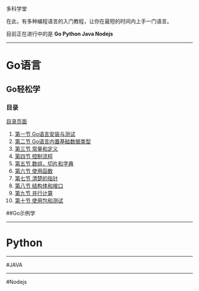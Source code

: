 多科学堂

在此，有多种编程语言的入门教程，让你在最短的时间内上手一门语言。

目前正在进行中的是 **Go Python Java Nodejs**

----------

# Go语言
## Go轻松学
### 目录
   
[目录页面][11]

 1. [ 第一节 Go语言安装与测试][1]
 2. [第二节 Go语言内置基础数据类型][2]
 3. [第三节 常量和定义][3]
 4. [第四节 控制流程][4]
 5. [第五节 数组，切片和字典][5]
 6. [第六节 使用函数][6]
 7. [第七节 清楚的指针][7]
 8. [第八节 结构体和接口][8]
 9. [第九节 并行计算][9]
 10. [第十节 使用包和测试][10]

##Go示例学

  [1]: https://github.com/itfan/TechDoc/blob/master/Go%E8%BD%BB%E6%9D%BE%E5%AD%A6/go_tutorial_1_how_to_install_go.md
  [2]: https://github.com/itfan/TechDoc/blob/master/Go%E8%BD%BB%E6%9D%BE%E5%AD%A6/go_tutorial_2_data_type.md
  [3]: https://github.com/itfan/TechDoc/blob/master/Go%E8%BD%BB%E6%9D%BE%E5%AD%A6/go_tutorial_3_variable.md
  [4]:
https://github.com/itfan/TechDoc/blob/master/Go%E8%BD%BB%E6%9D%BE%E5%AD%A6/go_tutorial_4_control_structure.md
 [5]:
https://github.com/itfan/TechDoc/blob/master/Go%E8%BD%BB%E6%9D%BE%E5%AD%A6/go_tutorial_5_array_slice_map.md
 [6]:
https://github.com/itfan/TechDoc/blob/master/Go%E8%BD%BB%E6%9D%BE%E5%AD%A6/go_tutorial_6_func.md
 [7]:
https://github.com/itfan/TechDoc/blob/master/Go%E8%BD%BB%E6%9D%BE%E5%AD%A6/go_tutorial_7_pointer.md
 [8]:
https://github.com/itfan/TechDoc/blob/master/Go%E8%BD%BB%E6%9D%BE%E5%AD%A6/go_tutorial_8_struct_interface.md
 [9]:
https://github.com/itfan/TechDoc/blob/master/Go%E8%BD%BB%E6%9D%BE%E5%AD%A6/go_tutorial_9_parallel_compute.md
 [10]:
https://github.com/itfan/TechDoc/blob/master/Go%E8%BD%BB%E6%9D%BE%E5%AD%A6/go_tutorial_10_use_package_test.md
  [11]: https://github.com/itfan/TechDoc/blob/master/Go%E8%BD%BB%E6%9D%BE%E5%AD%A6/go_tutorial_0_what_to_learn.md
  
----------

# Python

  ----------
  
#JAVA

  ----------

#Nodejs

